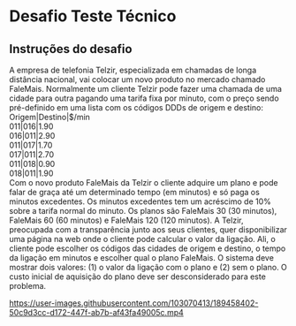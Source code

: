 <h1>Desafio Teste Técnico</h1>
<h2>Instruções do desafio</h2>
<p>A empresa de telefonia Telzir, especializada em chamadas de longa distância nacional, vai colocar
um novo produto no mercado chamado FaleMais.
Normalmente um cliente Telzir pode fazer uma chamada de uma cidade para outra pagando uma
tarifa fixa por minuto, com o preço sendo pré-definido em uma lista com os códigos DDDs de
origem e destino:<br>
Origem|Destino|$/min<br>
011|016|1.90<br>
016|011|2.90<br>
011|017|1.70<br>
017|011|2.70<br>
011|018|0.90<br>
018|011|1.90<br>
Com o novo produto FaleMais da Telzir o cliente adquire um plano e pode falar de graça até
um determinado tempo (em minutos) e só paga os minutos excedentes. Os minutos excedentes
tem um acréscimo de 10% sobre a tarifa normal do minuto. Os planos são FaleMais 30 (30
minutos), FaleMais 60 (60 minutos) e FaleMais 120 (120 minutos).
A Telzir, preocupada com a transparência junto aos seus clientes, quer disponibilizar uma
página na web onde o cliente pode calcular o valor da ligação. Ali, o cliente pode escolher os
códigos das cidades de origem e destino, o tempo da ligação em minutos e escolher qual o
plano FaleMais. O sistema deve mostrar dois valores: (1) o valor da ligação com o plano e (2)
sem o plano. O custo inicial de aquisição do plano deve ser desconsiderado para este problema.
</p>


https://user-images.githubusercontent.com/103070413/189458402-50c9d3cc-d172-447f-ab7b-af43fa49005c.mp4

